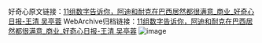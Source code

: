 好奇心原文链接：[11组数字告诉你，阿迪和耐克在巴西居然都很满意_商业_好奇心日报-王清 吴亭蓉](https://www.qdaily.com/articles/1464.html)
WebArchive归档链接：[11组数字告诉你，阿迪和耐克在巴西居然都很满意_商业_好奇心日报-王清 吴亭蓉](http://web.archive.org/web/20190623145914/https://www.qdaily.com/articles/1464.html)
![image](http://ww3.sinaimg.cn/large/007d5XDply1g3v4i670yqj30u06i8npd)